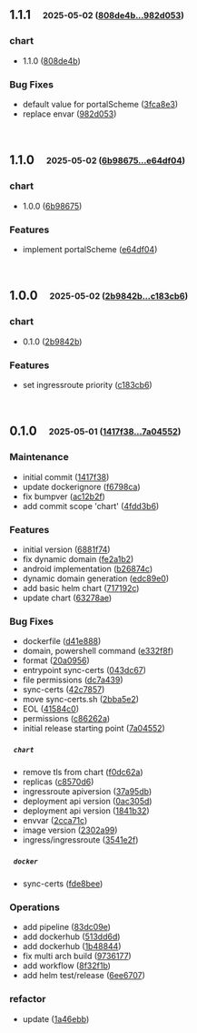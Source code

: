## **1.1.1**&emsp;<sub><sup>2025-05-02 ([808de4b...982d053](https://github.com/gjrtimmer/certs-ui/compare/808de4b230295a27c8341e99134a80d6c7293986...982d0532f46c10c63bcf8ac05b2d991b52726768?diff=split))</sup></sub>

### chart

- 1\.1\.0 ([808de4b](https://github.com/gjrtimmer/certs-ui/commit/808de4b230295a27c8341e99134a80d6c7293986))

### Bug Fixes

- default value for portalScheme ([3fca8e3](https://github.com/gjrtimmer/certs-ui/commit/3fca8e3fbabbc1b0e6c9fc37d5e73a05ab59dc9b))
- replace envar ([982d053](https://github.com/gjrtimmer/certs-ui/commit/982d0532f46c10c63bcf8ac05b2d991b52726768))

<br>

## **1.1.0**&emsp;<sub><sup>2025-05-02 ([6b98675...e64df04](https://github.com/gjrtimmer/certs-ui/compare/6b98675d450d6327db5639758e408bc072fa471a...e64df04016e549dccf31ffb419b314f8b6f2a1ff?diff=split))</sup></sub>

### chart

- 1\.0\.0 ([6b98675](https://github.com/gjrtimmer/certs-ui/commit/6b98675d450d6327db5639758e408bc072fa471a))

### Features

- implement portalScheme ([e64df04](https://github.com/gjrtimmer/certs-ui/commit/e64df04016e549dccf31ffb419b314f8b6f2a1ff))

<br>

## **1.0.0**&emsp;<sub><sup>2025-05-02 ([2b9842b...c183cb6](https://github.com/gjrtimmer/certs-ui/compare/2b9842b83b0986af7b933b0a437568733a402dee...c183cb6bc75d7a31bfd5b895130ced1da14e9d5a?diff=split))</sup></sub>

### chart

- 0\.1\.0 ([2b9842b](https://github.com/gjrtimmer/certs-ui/commit/2b9842b83b0986af7b933b0a437568733a402dee))

### Features

- set ingressroute priority ([c183cb6](https://github.com/gjrtimmer/certs-ui/commit/c183cb6bc75d7a31bfd5b895130ced1da14e9d5a))

<br>

## **0.1.0**&emsp;<sub><sup>2025-05-01 ([1417f38...7a04552](https://github.com/gjrtimmer/certs-ui/compare/1417f38bbe5a3f52ae9c3927122e95ca089ab14c...7a0455274a5902cb681fcf63a779e712cc644ecc?diff=split))</sup></sub>

### Maintenance

- initial commit ([1417f38](https://github.com/gjrtimmer/certs-ui/commit/1417f38bbe5a3f52ae9c3927122e95ca089ab14c))
- update dockerignore ([f6798ca](https://github.com/gjrtimmer/certs-ui/commit/f6798ca9f5b39f39734b77ba86f2dc363ede546e))
- fix bumpver ([ac12b2f](https://github.com/gjrtimmer/certs-ui/commit/ac12b2f28a810f49c8253e42e8819d52a23899fd))
- add commit scope 'chart' ([4fdd3b6](https://github.com/gjrtimmer/certs-ui/commit/4fdd3b60ef0ec9c89799ab0a1ae49e9391cf08d1))

### Features

- initial version ([6881f74](https://github.com/gjrtimmer/certs-ui/commit/6881f74b7a093a1f224e6fe40acee031e59b92b5))
- fix dynamic domain ([fe2a1b2](https://github.com/gjrtimmer/certs-ui/commit/fe2a1b21f3603ac6c60e8c4134b2e50970479160))
- android implementation ([b26874c](https://github.com/gjrtimmer/certs-ui/commit/b26874cc3420803dd51db2e45d6321c62d4a4ea7))
- dynamic domain generation ([edc89e0](https://github.com/gjrtimmer/certs-ui/commit/edc89e0afb8a1e086f97d517e1c1096a9ed7f5bd))
- add basic helm chart ([717192c](https://github.com/gjrtimmer/certs-ui/commit/717192ce87b877edbd53773f52892ec73ce769b6))
- update chart ([63278ae](https://github.com/gjrtimmer/certs-ui/commit/63278aec5e4e20d33c9858295bde2594683dec5b))

### Bug Fixes

- dockerfile ([d41e888](https://github.com/gjrtimmer/certs-ui/commit/d41e888389f5cce454570a23a308f59144f785d7))
- domain, powershell command ([e332f8f](https://github.com/gjrtimmer/certs-ui/commit/e332f8fd53bf7e7e2f6e06ca7d2ecf7be1bb4172))
- format ([20a0956](https://github.com/gjrtimmer/certs-ui/commit/20a0956f7ffd7cc517cc61d7f7585e3e292b28d4))
- entrypoint sync\-certs ([043dc67](https://github.com/gjrtimmer/certs-ui/commit/043dc67fc6863feaabbb03de0f45eac7e559df22))
- file permissions ([dc7a439](https://github.com/gjrtimmer/certs-ui/commit/dc7a43909aa6ea7082177d0065bf1200479d7627))
- sync\-certs ([42c7857](https://github.com/gjrtimmer/certs-ui/commit/42c78578aaa2b9a0692006996c1dfbf7484986fa))
- move sync\-certs\.sh ([2bba5e2](https://github.com/gjrtimmer/certs-ui/commit/2bba5e23fff1cd16e485558f755c12f05aa0cec2))
- EOL ([41584c0](https://github.com/gjrtimmer/certs-ui/commit/41584c023601af96974056bc37496f20bf26694a))
- permissions ([c86262a](https://github.com/gjrtimmer/certs-ui/commit/c86262ad3aa4d1728aa69d5a98d2a73c5e1388cf))
- initial release starting point ([7a04552](https://github.com/gjrtimmer/certs-ui/commit/7a0455274a5902cb681fcf63a779e712cc644ecc))

##### &ensp;`chart`

- remove tls from chart ([f0dc62a](https://github.com/gjrtimmer/certs-ui/commit/f0dc62adc0f1464bba62cc51d46b3e0539a34b2c))
- replicas ([c8570d6](https://github.com/gjrtimmer/certs-ui/commit/c8570d6ca623ea543ad521a94a7383d59ef3a403))
- ingressroute apiversion ([37a95db](https://github.com/gjrtimmer/certs-ui/commit/37a95dbdac81d97e169854370689d212fd7f2c77))
- deployment api version ([0ac305d](https://github.com/gjrtimmer/certs-ui/commit/0ac305d0cf485e7aa38baa1d03335e6d9b719bf8))
- deployment api version ([1841b32](https://github.com/gjrtimmer/certs-ui/commit/1841b32c79560e32095bad1bb5b83c19e50d1042))
- envvar ([2cca71c](https://github.com/gjrtimmer/certs-ui/commit/2cca71c5738f358f55051440f2b2a437c15e6c5e))
- image version ([2302a99](https://github.com/gjrtimmer/certs-ui/commit/2302a998add3b4add61486cf85cc8e47023c94e8))
- ingress/ingressroute ([3541e2f](https://github.com/gjrtimmer/certs-ui/commit/3541e2fcb98c4b95659dd29063c89c1bf49c262d))

##### &ensp;`docker`

- sync\-certs ([fde8bee](https://github.com/gjrtimmer/certs-ui/commit/fde8bee6259b58b2d3c148088ad40465f6acad8b))

### Operations

- add pipeline ([83dc09e](https://github.com/gjrtimmer/certs-ui/commit/83dc09ea32377f0602363d48e598e855cb53d716))
- add dockerhub ([513dd6d](https://github.com/gjrtimmer/certs-ui/commit/513dd6d5bd9704895e7227ad3271818a1dda9b35))
- add dockerhub ([1b48844](https://github.com/gjrtimmer/certs-ui/commit/1b488442dfe98a3fc4f4647507102cabc880ecdd))
- fix multi arch build ([9736177](https://github.com/gjrtimmer/certs-ui/commit/9736177de2a38996ced44f9f06965bb8eb3ed79c))
- add workflow ([8f32f1b](https://github.com/gjrtimmer/certs-ui/commit/8f32f1b212ce3fb6a87a97536a352ac7afc32019))
- add helm test/release ([6ee6707](https://github.com/gjrtimmer/certs-ui/commit/6ee670724b8894af79ae0ba290fe01efca5e012a))

### refactor

- update ([1a46ebb](https://github.com/gjrtimmer/certs-ui/commit/1a46ebb80e9e1c9db15d3e7d9392ad58e72bbfd3))

<br>

